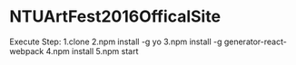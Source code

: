 # NTUArtFest2016OfficalSite

Execute Step:
1.clone
2.npm install -g yo
3.npm install -g generator-react-webpack
4.npm install
5.npm start
